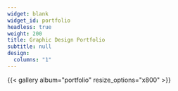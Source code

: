 ```yaml
---
widget: blank
widget_id: portfolio
headless: true
weight: 200
title: Graphic Design Portfolio
subtitle: null
design:
  columns: "1"
---
```

{{< gallery album="portfolio" resize_options="x800" >}}